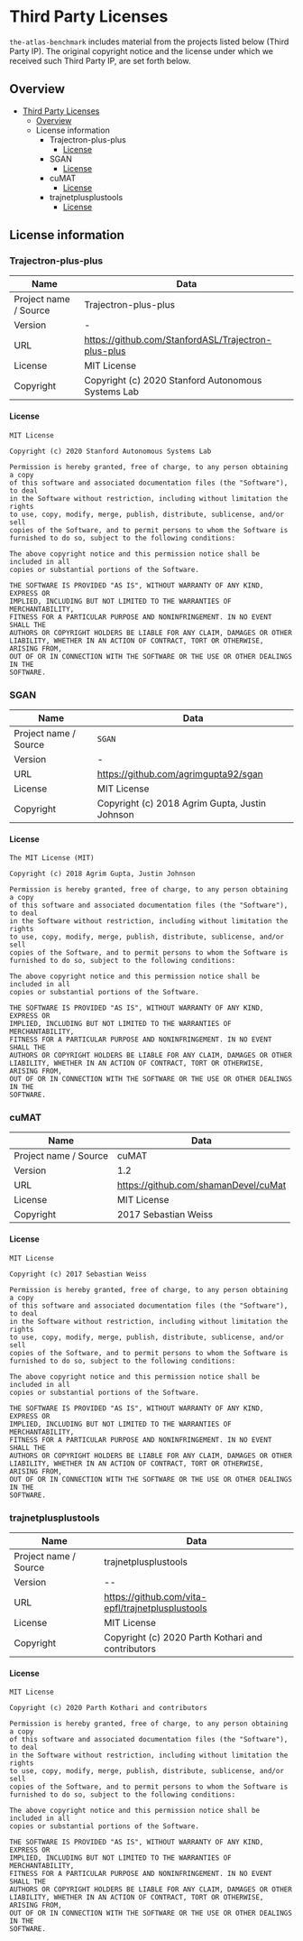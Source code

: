 # Third Party Licenses

`the-atlas-benchmark` includes material from the projects listed below (Third Party
IP). The original copyright notice and the license under which we received
such Third Party IP, are set forth below.

## Overview

- [Third Party Licenses](#third-party-licenses)
  - [Overview](#overview)
  - [<a name="license-information">License information</a>](#license-information)
    - [<a name="trajectron">Trajectron-plus-plus</a>](#trajectron)
      - [License](#license)
    - [<a name="sgan">SGAN</a>](#sgan)
      - [License](#license-1)
    - [<a name="cuMAT">cuMAT</a>](#cuMAT)
      - [License](#license-2)
    - [<a name="trajnetplusplustools">trajnetplusplustools</a>](#trajnetplusplustools)
      - [License](#license-3)


## <a name="license-information">License information</a>

### <a name="trajectron">Trajectron-plus-plus</a>

| Name | Data |
| --- | --- |
| Project name / Source | Trajectron-plus-plus |
| Version | - |
| URL | https://github.com/StanfordASL/Trajectron-plus-plus|
| License | MIT License |
| Copyright | Copyright (c) 2020 Stanford Autonomous Systems Lab |

#### License

```
MIT License

Copyright (c) 2020 Stanford Autonomous Systems Lab

Permission is hereby granted, free of charge, to any person obtaining a copy
of this software and associated documentation files (the "Software"), to deal
in the Software without restriction, including without limitation the rights
to use, copy, modify, merge, publish, distribute, sublicense, and/or sell
copies of the Software, and to permit persons to whom the Software is
furnished to do so, subject to the following conditions:

The above copyright notice and this permission notice shall be included in all
copies or substantial portions of the Software.

THE SOFTWARE IS PROVIDED "AS IS", WITHOUT WARRANTY OF ANY KIND, EXPRESS OR
IMPLIED, INCLUDING BUT NOT LIMITED TO THE WARRANTIES OF MERCHANTABILITY,
FITNESS FOR A PARTICULAR PURPOSE AND NONINFRINGEMENT. IN NO EVENT SHALL THE
AUTHORS OR COPYRIGHT HOLDERS BE LIABLE FOR ANY CLAIM, DAMAGES OR OTHER
LIABILITY, WHETHER IN AN ACTION OF CONTRACT, TORT OR OTHERWISE, ARISING FROM,
OUT OF OR IN CONNECTION WITH THE SOFTWARE OR THE USE OR OTHER DEALINGS IN THE
SOFTWARE.
```

### <a name="sgan">SGAN</a>

| Name | Data |
| --- | --- |
| Project name / Source | `SGAN` |
| Version | - |
| URL | https://github.com/agrimgupta92/sgan |
| License | MIT License |
| Copyright | Copyright (c) 2018 Agrim Gupta, Justin Johnson |

#### License

```
The MIT License (MIT)

Copyright (c) 2018 Agrim Gupta, Justin Johnson

Permission is hereby granted, free of charge, to any person obtaining a copy
of this software and associated documentation files (the "Software"), to deal
in the Software without restriction, including without limitation the rights
to use, copy, modify, merge, publish, distribute, sublicense, and/or sell
copies of the Software, and to permit persons to whom the Software is
furnished to do so, subject to the following conditions:

The above copyright notice and this permission notice shall be included in all
copies or substantial portions of the Software.

THE SOFTWARE IS PROVIDED "AS IS", WITHOUT WARRANTY OF ANY KIND, EXPRESS OR
IMPLIED, INCLUDING BUT NOT LIMITED TO THE WARRANTIES OF MERCHANTABILITY,
FITNESS FOR A PARTICULAR PURPOSE AND NONINFRINGEMENT. IN NO EVENT SHALL THE
AUTHORS OR COPYRIGHT HOLDERS BE LIABLE FOR ANY CLAIM, DAMAGES OR OTHER
LIABILITY, WHETHER IN AN ACTION OF CONTRACT, TORT OR OTHERWISE, ARISING FROM,
OUT OF OR IN CONNECTION WITH THE SOFTWARE OR THE USE OR OTHER DEALINGS IN THE
SOFTWARE.
```

### <a name="cuMAT">cuMAT</a>

| Name | Data |
| --- | --- |
| Project name / Source | cuMAT|
| Version | 1.2 |
| URL | https://github.com/shamanDevel/cuMat |
| License | MIT License |
| Copyright |  2017 Sebastian Weiss |

#### License

```
MIT License

Copyright (c) 2017 Sebastian Weiss

Permission is hereby granted, free of charge, to any person obtaining a copy
of this software and associated documentation files (the "Software"), to deal
in the Software without restriction, including without limitation the rights
to use, copy, modify, merge, publish, distribute, sublicense, and/or sell
copies of the Software, and to permit persons to whom the Software is
furnished to do so, subject to the following conditions:

The above copyright notice and this permission notice shall be included in all
copies or substantial portions of the Software.

THE SOFTWARE IS PROVIDED "AS IS", WITHOUT WARRANTY OF ANY KIND, EXPRESS OR
IMPLIED, INCLUDING BUT NOT LIMITED TO THE WARRANTIES OF MERCHANTABILITY,
FITNESS FOR A PARTICULAR PURPOSE AND NONINFRINGEMENT. IN NO EVENT SHALL THE
AUTHORS OR COPYRIGHT HOLDERS BE LIABLE FOR ANY CLAIM, DAMAGES OR OTHER
LIABILITY, WHETHER IN AN ACTION OF CONTRACT, TORT OR OTHERWISE, ARISING FROM,
OUT OF OR IN CONNECTION WITH THE SOFTWARE OR THE USE OR OTHER DEALINGS IN THE
SOFTWARE.
```

### <a name="trajnetplusplustools">trajnetplusplustools</a>

| Name | Data |
| --- | --- |
| Project name / Source | trajnetplusplustools |
| Version | -- |
| URL | https://github.com/vita-epfl/trajnetplusplustools |
| License | MIT License |
| Copyright | Copyright (c) 2020 Parth Kothari and contributors |

#### License

```
MIT License

Copyright (c) 2020 Parth Kothari and contributors

Permission is hereby granted, free of charge, to any person obtaining a copy
of this software and associated documentation files (the "Software"), to deal
in the Software without restriction, including without limitation the rights
to use, copy, modify, merge, publish, distribute, sublicense, and/or sell
copies of the Software, and to permit persons to whom the Software is
furnished to do so, subject to the following conditions:

The above copyright notice and this permission notice shall be included in all
copies or substantial portions of the Software.

THE SOFTWARE IS PROVIDED "AS IS", WITHOUT WARRANTY OF ANY KIND, EXPRESS OR
IMPLIED, INCLUDING BUT NOT LIMITED TO THE WARRANTIES OF MERCHANTABILITY,
FITNESS FOR A PARTICULAR PURPOSE AND NONINFRINGEMENT. IN NO EVENT SHALL THE
AUTHORS OR COPYRIGHT HOLDERS BE LIABLE FOR ANY CLAIM, DAMAGES OR OTHER
LIABILITY, WHETHER IN AN ACTION OF CONTRACT, TORT OR OTHERWISE, ARISING FROM,
OUT OF OR IN CONNECTION WITH THE SOFTWARE OR THE USE OR OTHER DEALINGS IN THE
SOFTWARE.

```